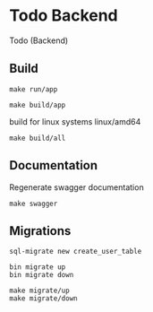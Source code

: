 # Todo Backend
Todo (Backend)


## Build

```
make run/app
```

```
make build/app
```

build for linux systems linux/amd64
```
make build/all
```

## Documentation
Regenerate swagger documentation

```
make swagger
```

## Migrations

```
sql-migrate new create_user_table
```

```
bin migrate up
bin migrate down

make migrate/up
make migrate/down
```

